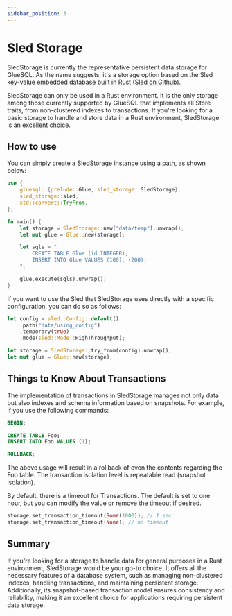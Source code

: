 ```yaml
---
sidebar_position: 3
---
```


# Sled Storage

SledStorage is currently the representative persistent data storage for GlueSQL. As the name suggests, it's a storage option based on the Sled key-value embedded database built in Rust ([Sled on Github](https://github.com/spacejam/sled)).

SledStorage can only be used in a Rust environment. It is the only storage among those currently supported by GlueSQL that implements all Store traits, from non-clustered indexes to transactions. If you're looking for a basic storage to handle and store data in a Rust environment, SledStorage is an excellent choice.

## How to use
You can simply create a SledStorage instance using a path, as shown below:

```rust
use {
    gluesql::{prelude::Glue, sled_storage::SledStorage},
    sled_storage::sled,
    std::convert::TryFrom,
};

fn main() {
    let storage = SledStorage::new("data/temp").unwrap();
    let mut glue = Glue::new(storage);

    let sqls = "
        CREATE TABLE Glue (id INTEGER);
        INSERT INTO Glue VALUES (100), (200);
    ";

    glue.execute(sqls).unwrap();
}
```

If you want to use the Sled that SledStorage uses directly with a specific configuration, you can do so as follows:

```rust
let config = sled::Config::default()
    .path("data/using_config")
    .temporary(true)
    .mode(sled::Mode::HighThroughput);

let storage = SledStorage::try_from(config).unwrap();
let mut glue = Glue::new(storage);
```

## Things to Know About Transactions

The implementation of transactions in SledStorage manages not only data but also indexes and schema information based on snapshots. For example, if you use the following commands:

```sql
BEGIN;

CREATE TABLE Foo;
INSERT INTO Foo VALUES (1);

ROLLBACK;
```

The above usage will result in a rollback of even the contents regarding the Foo table. The transaction isolation level is repeatable read (snapshot isolation).

By default, there is a timeout for Transactions. The default is set to one hour, but you can modify the value or remove the timeout if desired.

```rust
storage.set_transaction_timeout(Some(1000)); // 1 sec
storage.set_transaction_timeout(None); // no timeout
```

## Summary
If you're looking for a storage to handle data for general purposes in a Rust environment, SledStorage would be your go-to choice. It offers all the necessary features of a database system, such as managing non-clustered indexes, handling transactions, and maintaining persistent storage. Additionally, its snapshot-based transaction model ensures consistency and reliability, making it an excellent choice for applications requiring persistent data storage.